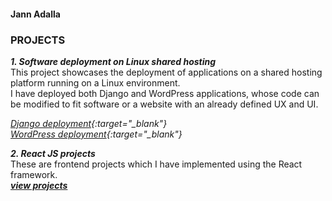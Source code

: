 #### Jann Adalla
### <b>PROJECTS</b>

***1. Software deployment on Linux shared hosting*** <br>
This project showcases the deployment of applications on a shared hosting platform running on a Linux environment. <br>
I have deployed both Django and WordPress applications, whose code can be modified to fit software or a website with an already defined UX and UI. 

*[Django deployment](https://froebelschool.co.ke/django){:target="_blank"}* <br>
*[WordPress deployment](https://froebelschool.co.ke/wordpress){:target="_blank"}*


***2. React JS projects*** <br>
These are frontend projects which I have implemented using the React framework. <br>
***[view projects](https://jr000010.github.io/frontend/)***
